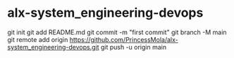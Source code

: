 # alx-system_engineering-devops
git init
git add README.md
git commit -m "first commit"
git branch -M main
git remote add origin https://github.com/PrincessMola/alx-system_engineering-devops.git
git push -u origin main
